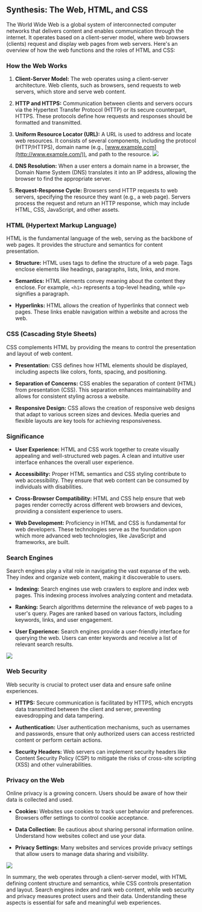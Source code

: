 ## Synthesis: The Web, HTML, and CSS

The World Wide Web is a global system of interconnected computer networks that delivers content and enables communication through the internet. It operates based on a client-server model, where web browsers (clients) request and display web pages from web servers. Here's an overview of how the web functions and the roles of HTML and CSS:

### How the Web Works

1. **Client-Server Model:** The web operates using a client-server architecture. Web clients, such as browsers, send requests to web servers, which store and serve web content.
    
2. **HTTP and HTTPS:** Communication between clients and servers occurs via the Hypertext Transfer Protocol (HTTP) or its secure counterpart, HTTPS. These protocols define how requests and responses should be formatted and transmitted.
    
3. **Uniform Resource Locator (URL):** A URL is used to address and locate web resources. It consists of several components, including the protocol (HTTP/HTTPS), domain name (e.g., [www.example.com](http://www.example.com/)), and path to the resource.
    ![](https://www.pierre-giraud.com/wp-content/uploads/2019/05/relation-client-serveur.png)
    
1. **DNS Resolution:** When a user enters a domain name in a browser, the Domain Name System (DNS) translates it into an IP address, allowing the browser to find the appropriate server.
    
5. **Request-Response Cycle:** Browsers send HTTP requests to web servers, specifying the resource they want (e.g., a web page). Servers process the request and return an HTTP response, which may include HTML, CSS, JavaScript, and other assets.
    

### HTML (Hypertext Markup Language)

HTML is the fundamental language of the web, serving as the backbone of web pages. It provides the structure and semantics for content presentation.

- **Structure:** HTML uses tags to define the structure of a web page. Tags enclose elements like headings, paragraphs, lists, links, and more.
    
- **Semantics:** HTML elements convey meaning about the content they enclose. For example, `<h1>` represents a top-level heading, while `<p>` signifies a paragraph.
    
- **Hyperlinks:** HTML allows the creation of hyperlinks that connect web pages. These links enable navigation within a website and across the web.
    

### CSS (Cascading Style Sheets)

CSS complements HTML by providing the means to control the presentation and layout of web content.

- **Presentation:** CSS defines how HTML elements should be displayed, including aspects like colors, fonts, spacing, and positioning.
    
- **Separation of Concerns:** CSS enables the separation of content (HTML) from presentation (CSS). This separation enhances maintainability and allows for consistent styling across a website.
    
- **Responsive Design:** CSS allows the creation of responsive web designs that adapt to various screen sizes and devices. Media queries and flexible layouts are key tools for achieving responsiveness.
    

### Significance

- **User Experience:** HTML and CSS work together to create visually appealing and well-structured web pages. A clean and intuitive user interface enhances the overall user experience.
    
- **Accessibility:** Proper HTML semantics and CSS styling contribute to web accessibility. They ensure that web content can be consumed by individuals with disabilities.
    
- **Cross-Browser Compatibility:** HTML and CSS help ensure that web pages render correctly across different web browsers and devices, providing a consistent experience to users.
    
- **Web Development:** Proficiency in HTML and CSS is fundamental for web developers. These technologies serve as the foundation upon which more advanced web technologies, like JavaScript and frameworks, are built.
    
### Search Engines

Search engines play a vital role in navigating the vast expanse of the web. They index and organize web content, making it discoverable to users.

- **Indexing:** Search engines use web crawlers to explore and index web pages. This indexing process involves analyzing content and metadata.
    
- **Ranking:** Search algorithms determine the relevance of web pages to a user's query. Pages are ranked based on various factors, including keywords, links, and user engagement.
    
- **User Experience:** Search engines provide a user-friendly interface for querying the web. Users can enter keywords and receive a list of relevant search results.
    
![](https://encrypted-tbn0.gstatic.com/images?q=tbn:ANd9GcQjR85W82DRhiZz3E8hhf8w1rIjKbYv5SFvGA&usqp=CAU)
### Web Security

Web security is crucial to protect user data and ensure safe online experiences.

- **HTTPS:** Secure communication is facilitated by HTTPS, which encrypts data transmitted between the client and server, preventing eavesdropping and data tampering.
    
- **Authentication:** User authentication mechanisms, such as usernames and passwords, ensure that only authorized users can access restricted content or perform certain actions.
    
- **Security Headers:** Web servers can implement security headers like Content Security Policy (CSP) to mitigate the risks of cross-site scripting (XSS) and other vulnerabilities.
    

### Privacy on the Web

Online privacy is a growing concern. Users should be aware of how their data is collected and used.

- **Cookies:** Websites use cookies to track user behavior and preferences. Browsers offer settings to control cookie acceptance.
    
- **Data Collection:** Be cautious about sharing personal information online. Understand how websites collect and use your data.
    
- **Privacy Settings:** Many websites and services provide privacy settings that allow users to manage data sharing and visibility.
    
![](https://media.eco121.fr/uploads/2019/93/Club%20experts%20cyberfraudes%20regles.png)

In summary, the web operates through a client-server model, with HTML defining content structure and semantics, while CSS controls presentation and layout. Search engines index and rank web content, while web security and privacy measures protect users and their data. Understanding these aspects is essential for safe and meaningful web experiences.